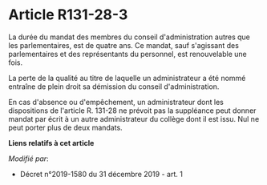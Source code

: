 # Article R131-28-3

La durée du mandat des membres du conseil d'administration autres que les parlementaires, est de quatre ans. Ce mandat, sauf
s'agissant des parlementaires et des représentants du personnel, est renouvelable une fois.

La perte de la qualité au titre de laquelle un administrateur a été nommé entraîne de plein droit sa démission du conseil
d'administration.

En cas d'absence ou d'empêchement, un administrateur dont les dispositions de l'article R. 131-28 ne prévoit pas la
suppléance peut donner mandat par écrit à un autre administrateur du collège dont il est issu. Nul ne peut porter plus de
deux mandats.

**Liens relatifs à cet article**

_Modifié par_:

  - Décret n°2019-1580 du 31 décembre 2019 - art. 1
